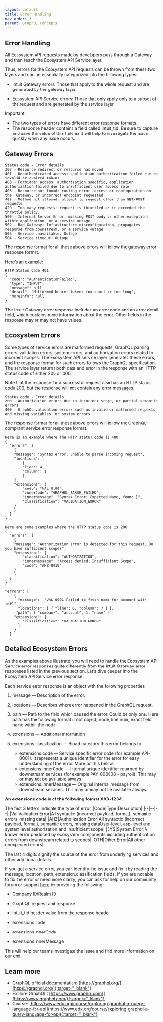 ```yaml
---
layout: default
title: Error Handling
nav_order: 3
parent: GraphQL Concepts
---
```


## Error Handling

All Ecosystem API requests made by developers pass through a Gateway and then reach the Ecosystem API Service layer.

Thus, errors for the Ecosystem API requests can be thrown from these two layers and can be essentially categorized into the following types:

-   Intuit Gateway errors: Those that apply to the whole request and are generated by the gateway layer.
    
-   Ecosystem API Service errors: Those that only apply only to a subset of the request and are generated by the service layer.

Important:

-   The two types of errors have different error response formats.
-   The response header contains a field called intuit_tid. Be sure to capture and save the value of this field as it will help to investigate the issue quickly when any issue occurs.

## Gateway Errors
```
Status code - Error details
302 - Resource redirect or resource has moved
401 - Unauthenticated access: application authentication failed due to invalid or expired tokens
403 - Forbidden access: authorization specific, application authorization failed due to insufficient user access role
403 - Resource not found: routing error, access or configuration on the  Gateway, or incorrect endpoint requested
405 - Method not allowed: attempt to request other than GET/POST requests
429 - Too many requests: request is throttled as it exceeded the throttle policy.
500 - Internal Server Error: missing POST body or other exceptions within application, or a service outage
502 - Bad Gateway: Infrastructure misconfiguration, propagates response from downstream, or a service outage
503 - Service unavailable: Outage
504 - Service timeout: Outage

```
The response format for all these above errors will follow the gateway error response format.

Here’s an example:
```
HTTP Status Code 401
{
  "code": "AuthenticationFailed",
  "type": "INPUT",
  "message": null,
  "detail": "Malformed bearer token: too short or too long",
  "moreInfo": null
}
```
The Intuit Gateway error response includes an error code and an error detail field, which contains more information about the error. Other fields in the response may or may not have values.

## Ecosystem Errors
Some types of service errors are malformed requests, GraphQL parsing errors, validation errors, system errors, and authorization errors related to incorrect scopes. The Ecosystem API service layer generates these errors, and the response format for such errors follows the GraphQL specification. The service layer returns both data and error in the response with an HTTP status code of either 200 or 400.

Note that the response for a successful request also has an HTTP status code 200, but the response will not contain any error messages.
```
Status code - Error details
200 - Authorization errors due to incorrect scope, or partial semantic errors
400 - GraphQL validation errors such as invalid or malformed requests and missing variables, or system errors
```
The response format for all these above errors will follow the GraphQL-compliant service error response format.
```
Here is an example where the HTTP status code is 400
{
  "errors": [
	{
  	"message": "Syntax error. Unable to parse incoming request",
  	"locations": [
    	{
      	"line": 4,
      	"column": 1
    	}
  	],
  	"extensions": {
    	"code": "VAL-0100",
    	"innerCode": "GRAPHQL_PARSE_FAILED",
    	"innerMessage": "Syntax Error: Expected Name, found }",
    	"classification": "VALIDATION_ERROR"
  	}
	}
  ]
}

Here are some examples where the HTTP status code is 200
{
  "errors": [
	{
  	"message": "Authorization error is detected for this request. Do you have sufficient scope?",
  	"extensions": {
    	"classification": "AUTHORIZATION",
    	"innerMessage": "Access denied; Insufficient Scope",
    	"code": "AHZ-0010"
  	}
	}
  ]
}

"errors": [
    {
      "message":  "VAL-0001 Failed to fetch name for account with id#1",
      "locations": [ { "line": 6, "column": 7 } ],
     "path": [ "company", "account", 1, "name" ]
    "extensions": {
        "classification": "VALIDATION_ERROR"
      }
    }
  ]

```
## Detailed Ecosystem Errors
As the examples above illustrate, you will need to handle the Ecosystem API Service error responses quite differently from the Intuit Gateway error responses listed in the previous section. Let’s dive deeper into the Ecosystem API Service error response.

Each service error response is an object with the following properties:

 1.   message — Description of the error.
 2.   locations — Describes where error happened in the GraphQL request.
 3.   path — Path to the field which caused the error. Could be only one. Here path has the following format : root object, node, line num, exact field name within the node
    
 4.   extensions — Additional information
 5. extensions.classification — Broad category this error belongs to.
    -   extensions.code — Service specific error code (for example API-0001). It represents a unique identifier for the error for easy
    understanding of the error. More on this below.
    -   extensions.innerCode — Internal unique identifier returned by downstream services (for example PAY-000008 - payroll). This may or
    may not be available always.
    -   extensions.innerMessage — Original internal message from downstream services. This may or may not be available always.

    
**An extensions.code is of the following format XXX-1234.**

The first 3 letters indicate the type of error.
|Code|Type|Description|
|--|--|--|
|Val|Validation Error|All syntactic (incorrect payload, format), semantic errors, missing data|
|AHZ|Authorization Error|All syntactic (incorrect payload, format), semantic errors, missing dataUser-level, app-level and system level authorization and insufficient scope|
|SYS|System Error|A known error produced by ecosystem components including authentication errors from downstream related to scopes|
|OTH|Other Error|All other unexpected errors|

The last 4 digits signify the source of the error from underlying services and other additional details.

If you get a service error, you can identify the issue and fix it by reading the message, location, path, extension.classification fields. If you are not able to fix the error or need more clarity, you can ask for help on our community forum or support [here](https://help.developer.intuit.com/s/) by providing the following:

-   Company ID/Realm ID
    
-   GraphQL request and response
    
-   intuit_tid header value from the response header
    
-   extensions.code
    
-   extensions.innerCode
    
-   extensions.innerMessage
    

This will help our teams investigate the issue and find more information on our end.


## Learn more 

- GraphQL official documentation: [https://graphql.org/](https://graphql.org/){:target="_blank"}
- Explore GraphQL: [https://www.graphql.com/](https://www.graphql.com/){:target="_blank"}
- Course: [https://www.edx.org/course/exploring-graphql-a-query-language-for-api](https://www.edx.org/course/exploring-graphql-a-query-language-for-api){:target="_blank"}
